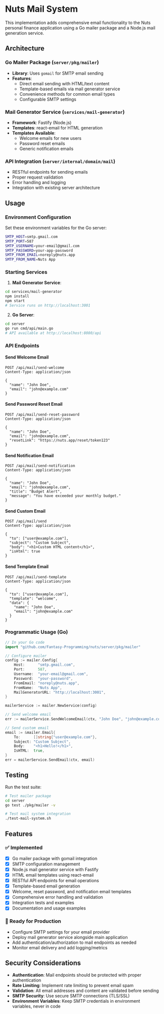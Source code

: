 # Nuts Mail System

This implementation adds comprehensive email functionality to the Nuts personal finance application using a Go mailer package and a Node.js mail generation service.

## Architecture

### Go Mailer Package (`server/pkg/mailer`)
- **Library**: Uses `gomail` for SMTP email sending
- **Features**: 
  - Direct email sending with HTML/text content
  - Template-based emails via mail generator service
  - Convenience methods for common email types
  - Configurable SMTP settings

### Mail Generator Service (`services/mail-generator`)
- **Framework**: Fastify (Node.js)
- **Templates**: react-email for HTML generation
- **Templates Available**:
  - Welcome emails for new users
  - Password reset emails
  - Generic notification emails

### API Integration (`server/internal/domain/mail`)
- RESTful endpoints for sending emails
- Proper request validation
- Error handling and logging
- Integration with existing server architecture

## Usage

### Environment Configuration

Set these environment variables for the Go server:

```bash
SMTP_HOST=smtp.gmail.com
SMTP_PORT=587
SMTP_USERNAME=your-email@gmail.com
SMTP_PASSWORD=your-app-password
SMTP_FROM_EMAIL=noreply@nuts.app
SMTP_FROM_NAME=Nuts App
```

### Starting Services

1. **Mail Generator Service**:
```bash
cd services/mail-generator
npm install
npm start
# Service runs on http://localhost:3001
```

2. **Go Server**:
```bash
cd server
go run cmd/api/main.go
# API available at http://localhost:8080/api
```

### API Endpoints

#### Send Welcome Email
```http
POST /api/mail/send-welcome
Content-Type: application/json

{
  "name": "John Doe",
  "email": "john@example.com"
}
```

#### Send Password Reset Email
```http
POST /api/mail/send-reset-password
Content-Type: application/json

{
  "name": "John Doe",
  "email": "john@example.com",
  "resetLink": "https://nuts.app/reset/token123"
}
```

#### Send Notification Email
```http
POST /api/mail/send-notification
Content-Type: application/json

{
  "name": "John Doe",
  "email": "john@example.com",
  "title": "Budget Alert",
  "message": "You have exceeded your monthly budget."
}
```

#### Send Custom Email
```http
POST /api/mail/send
Content-Type: application/json

{
  "to": ["user@example.com"],
  "subject": "Custom Subject",
  "body": "<h1>Custom HTML content</h1>",
  "isHtml": true
}
```

#### Send Template Email
```http
POST /api/mail/send-template
Content-Type: application/json

{
  "to": ["user@example.com"],
  "template": "welcome",
  "data": {
    "name": "John Doe",
    "email": "john@example.com"
  }
}
```

### Programmatic Usage (Go)

```go
// In your Go code
import "github.com/Fantasy-Programming/nuts/server/pkg/mailer"

// Configure mailer
config := mailer.Config{
    Host:      "smtp.gmail.com",
    Port:      587,
    Username:  "your-email@gmail.com",
    Password:  "your-password",
    FromEmail: "noreply@nuts.app",
    FromName:  "Nuts App",
    MailGeneratorURL: "http://localhost:3001",
}

mailerService := mailer.NewService(config)

// Send welcome email
err := mailerService.SendWelcomeEmail(ctx, "John Doe", "john@example.com")

// Send custom email
email := &mailer.Email{
    To:      []string{"user@example.com"},
    Subject: "Custom Subject",
    Body:    "<h1>Hello!</h1>",
    IsHTML:  true,
}
err = mailerService.SendEmail(ctx, email)
```

## Testing

Run the test suite:

```bash
# Test mailer package
cd server
go test ./pkg/mailer -v

# Test mail system integration
./test-mail-system.sh
```

## Features

### ✅ Implemented
- [x] Go mailer package with gomail integration
- [x] SMTP configuration management
- [x] Node.js mail generator service with Fastify
- [x] HTML email templates using react-email
- [x] RESTful API endpoints for email operations
- [x] Template-based email generation
- [x] Welcome, reset password, and notification email templates
- [x] Comprehensive error handling and validation
- [x] Integration tests and examples
- [x] Documentation and usage examples

### 🚀 Ready for Production
- Configure SMTP settings for your email provider
- Deploy mail generator service alongside main application
- Add authentication/authorization to mail endpoints as needed
- Monitor email delivery and add logging/metrics

## Security Considerations

- **Authentication**: Mail endpoints should be protected with proper authentication
- **Rate Limiting**: Implement rate limiting to prevent email spam
- **Validation**: All email addresses and content are validated before sending
- **SMTP Security**: Use secure SMTP connections (TLS/SSL)
- **Environment Variables**: Keep SMTP credentials in environment variables, never in code

